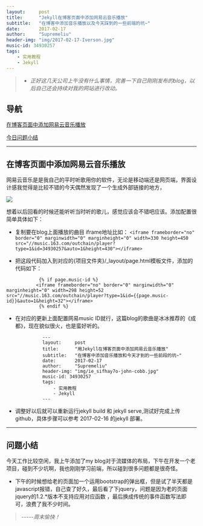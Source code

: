 ```yaml
---
layout:     post
title:      "Jekyll在博客页面中添加网易云音乐播放"
subtitle:   "在博客中添加音乐播放以及今天踩到的一些前端的坑~"
date:       2017-02-17
author:     "Supremeliu"
header-img: "img/2017-02-17-Iverson.jpg"
music-id: 34930257
tags:
    - 实用教程
    - Jekyll
---
```




>* *正好这几天公司上午没有什么事情，完善一下自己刚刚发布的blog，以后自己还会持续对我的网站进行改动。*

## 导航
[在博客页面中添加网易云音乐播放](#build1)


[今日问题小结](#build2)






---
##  在博客页面中添加网易云音乐播放

网易云音乐是是我自己的平时听歌用你的软件，无论是移动端还是网页端，界面设计感我觉得是比较不错的今天偶然发现了一个生成外部链接的地方，

![](https://cl.ly/1d320F2J0Z1X/Image%202017-02-18%20at%2001.57.50.png)



想着以后回看的时候还能听听当时听的歌儿，感觉应该会不错吧应该。添加配置很简单具体如下：


* 复制要在blog上面播放的曲目 iframe地址比如：
`<iframe frameborder="no" border="0" marginwidth="0" marginheight="0" width=330 height=450 src="//music.163.com/outchain/player?type=1&id=34930257&auto=1&height=430"></iframe>`

* 把这段代码加入到对应的{项目文件夹}/_layout/page.html模板文件，添加的代码如下：

<!--网易云音乐变量为page.music-id  变量为播放歌曲的序列号-->

                {% if page.music-id %}
               <iframe frameborder="no" border="0" marginwidth="0" marginheight="0" width=298 height=52 src="//music.163.com/outchain/player?type=1&id={{page.music-id}}&auto=1&height=32"></iframe>
                {% endif %}



* 在对应的更新上面配置网易music ID就行，这篇blog的歌曲是冰冰推荐的《成都》，现在貌似很火，也是蛮好听的。


				---
				layout:     post
				title:      "用Jekyll在博客页面中添加网易云音乐播放"
				subtitle:   "在博客中添加音乐播放和今天才到的一些前段的坑~"
				date:       2017-02-17
				author:     "Supremeliu"
				header-img: "img/ie_sifhay7o-john-cobb.jpg"
				music-id: 34930257
				tags:
				    - 实用教程
				    - Jekyll
				---
           

* 调整好以后就可以重新运行jekyll build   和 jekyll serve,测试好完成上传github，具体步骤可以参考 2017-02-16 的jekyll 部署。




	
	
<p id="build2"></p>


---

## 问题小结

今天工作比较空闲，我上午添加了my blog对于流媒体的布局，下午在开发一个老项目，碰到不少坑啊，我也刚刚学习前端，所以碰到很多问题都是很奇怪。


* 下午的时候想给老的页面加一个运用bootstrap的弹出框，但是试了半天都是javascript报错，自己查了好久，最后看了下jquery，问题是因为老的页面jquery的1.2.*版本不支持应用对应函数 ，最后换成传统的事件函数写法即可，浪费了我不少时间。








>*-----周末愉快！*





